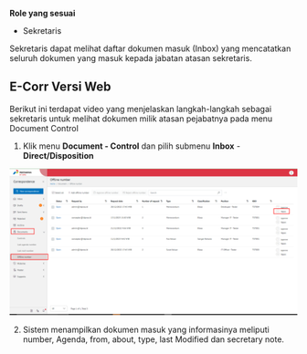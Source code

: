 **Role yang sesuai**

- Sekretaris

Sekretaris dapat melihat daftar dokumen masuk (Inbox) yang mencatatkan seluruh dokumen yang masuk kepada jabatan atasan sekretaris. 

## **E-Corr Versi Web**

Berikut ini terdapat video yang menjelaskan langkah-langkah sebagai sekretaris untuk melihat dokumen milik atasan pejabatnya pada menu Document Control


1. Klik menu **Document - Control** dan pilih submenu **Inbox** - **Direct/Disposition**

![gambar](DocumentControl/DC_Web/AG9.png)

2. Sistem menampilkan dokumen masuk yang informasinya meliputi number, Agenda, from, about, type, last Modified dan secretary note.
